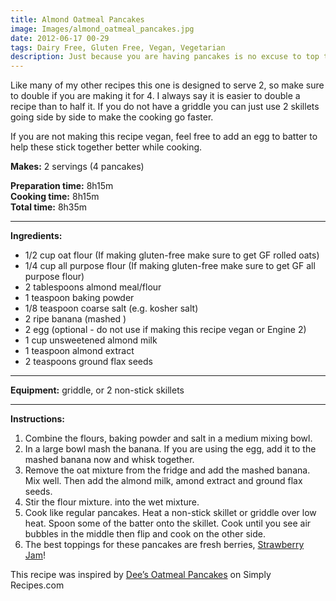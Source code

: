 ```yaml
---
title: Almond Oatmeal Pancakes
image: Images/almond_oatmeal_pancakes.jpg
date: 2012-06-17 00-29
tags: Dairy Free, Gluten Free, Vegan, Vegetarian
description: Just because you are having pancakes is no excuse to top them with unhealthy butter, whipped cream or loads of maple syrup. These are really great topped with fresh blueberries, a little apple butter or apple sauce.
---
```

Like many of my other recipes this one is designed to serve 2, so make sure to double if you are making it for 4. I always say it is easier to double a recipe than to half it. If you do not have a griddle you can just use 2 skillets going side by side to make the cooking go faster. 

If you are not making this recipe vegan, feel free to add an egg to batter to help these stick together better while cooking.


**Makes:** 2 servings (4 pancakes)

**Preparation time:** 8h15m  
**Cooking time:** 8h15m  
**Total time:** 8h35m

---

**Ingredients:**

- 1/2 cup oat flour (If making gluten-free make sure to get GF rolled oats)
- 1/4 cup all purpose flour (If making gluten-free make sure to get GF all purpose flour)
- 2 tablespoons almond meal/flour
- 1  teaspoon baking powder
- 1/8 teaspoon coarse salt (e.g. kosher salt)
- 2 ripe banana (mashed )
- 2 egg (optional - do not use if making this recipe vegan or Engine 2)
- 1 cup unsweetened almond milk
- 1 teaspoon almond extract
- 2 teaspoons ground flax seeds


---

**Equipment:** griddle, or 2 non-stick skillets

---

**Instructions:**

1. Combine the flours, baking powder and salt in a medium mixing bowl. 
1. In a large bowl mash the banana. If you are using the egg, add it to the mashed banana now and whisk together.
1. Remove the oat mixture from the fridge and add the mashed banana. Mix well. Then add the almond milk, amond extract and ground flax seeds.
1. Stir the flour mixture. into the wet mixture.
1. Cook like regular pancakes. Heat a non-stick skillet or griddle over low heat. Spoon some of the batter onto the skillet. Cook until you see air bubbles in the middle then flip and cook on the other side.  
1. The best toppings for these pancakes are fresh berries, [Strawberry Jam](https://wafflehearts.com/recipes/strawberry_jam)!


This recipe was inspired by [Dee’s Oatmeal Pancakes](http://www.simplyrecipes.com/recipes/dees_oatmeal_pancakes/) on Simply Recipes.com 
